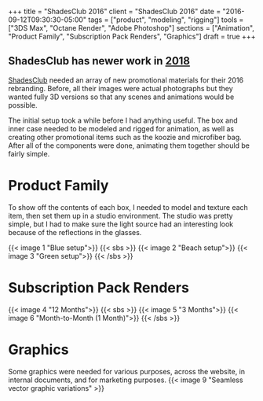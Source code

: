 +++
title = "ShadesClub 2016"
client = "ShadesClub 2016"
date = "2016-09-12T09:30:30-05:00"
tags = ["product", "modeling", "rigging"]
tools = ["3DS Max", "Octane Render", "Adobe Photoshop"]
sections = ["Animation", "Product Family", "Subscription Pack Renders", "Graphics"]
draft = true
+++

## ShadesClub has newer work in [2018](/work/shadesclub2018)

[ShadesClub](http://www.shadesclub.com/) needed an array of new promotional materials for their 2016 rebranding. Before, all their images were actual photographs but they wanted fully 3D versions so that any scenes and animations would be possible.<!--more-->

The initial setup took a while before I had anything useful. The box and inner case needed to be modeled and rigged for animation, as well as creating other promotional items such as the koozie and microfiber bag. After all of the components were done, animating them together should be fairly simple.

# Product Family
To show off the contents of each box, I needed to model and texture each item, then set them up in a studio environment. The studio was pretty simple, but I had to make sure the light source had an interesting look because of the reflections in the glasses.

{{< image 1 "Blue setup">}}
{{< sbs >}}
  {{< image 2 "Beach setup">}}
  {{< image 3 "Green setup">}}
{{< /sbs >}}

# Subscription Pack Renders
{{< image 4 "12 Months">}}
{{< sbs >}}
  {{< image 5 "3 Months">}}
  {{< image 6 "Month-to-Month (1 Month)">}}
{{< /sbs >}}

# Graphics
Some graphics were needed for various purposes, across the website, in internal documents, and for marketing purposes.
{{< image 9 "Seamless vector graphic variations" >}}
